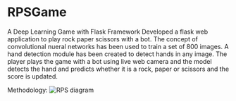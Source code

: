 # RPSGame
A Deep Learning Game with Flask Framework
Developed a flask web application to play rock paper scissors with a bot. The concept of convolutional nueral networks has been used to train a set of 800 images. A hand detection module has been created to detect hands in any image. The player plays the game with a bot using live web camera and the model detects the hand and predicts whether it is a rock, paper or scissors and the score is updated.

Methodology:
![RPS diagram](https://user-images.githubusercontent.com/43957941/137576866-e90d38e5-bf93-49c5-b2d5-c8e71f3a24ff.png)
